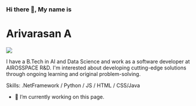 ### Hi there 👋, My name is 
# Arivarasan A
####  
![ ](https://github.com/Artificialvira/Artificialvira/blob/main/ARIVARASAN.png)

I have a B.Tech in AI and Data Science and work as a software developer at AIROSSPACE R&D. I'm interested about developing cutting-edge solutions through ongoing learning and original problem-solving.

Skills: .NetFramework / Python / JS / HTML / CSS/Java

- 🔭 I’m currently working on this page. 




